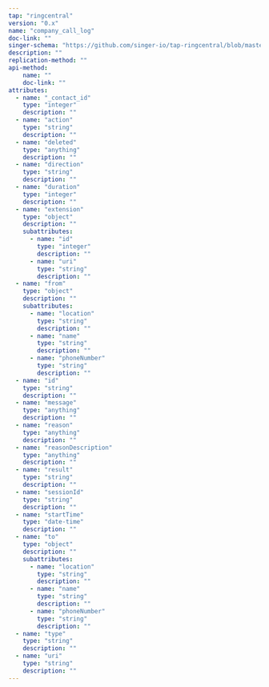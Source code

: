 ```yaml
---
tap: "ringcentral"
version: "0.x"
name: "company_call_log"
doc-link: ""
singer-schema: "https://github.com/singer-io/tap-ringcentral/blob/master/tap_ringcentral/schemas/company_call_log.json"
description: ""
replication-method: ""
api-method:
    name: ""
    doc-link: ""
attributes:
  - name: "_contact_id"
    type: "integer"
    description: ""
  - name: "action"
    type: "string"
    description: ""
  - name: "deleted"
    type: "anything"
    description: ""
  - name: "direction"
    type: "string"
    description: ""
  - name: "duration"
    type: "integer"
    description: ""
  - name: "extension"
    type: "object"
    description: ""
    subattributes:
      - name: "id"
        type: "integer"
        description: ""
      - name: "uri"
        type: "string"
        description: ""
  - name: "from"
    type: "object"
    description: ""
    subattributes:
      - name: "location"
        type: "string"
        description: ""
      - name: "name"
        type: "string"
        description: ""
      - name: "phoneNumber"
        type: "string"
        description: ""
  - name: "id"
    type: "string"
    description: ""
  - name: "message"
    type: "anything"
    description: ""
  - name: "reason"
    type: "anything"
    description: ""
  - name: "reasonDescription"
    type: "anything"
    description: ""
  - name: "result"
    type: "string"
    description: ""
  - name: "sessionId"
    type: "string"
    description: ""
  - name: "startTime"
    type: "date-time"
    description: ""
  - name: "to"
    type: "object"
    description: ""
    subattributes:
      - name: "location"
        type: "string"
        description: ""
      - name: "name"
        type: "string"
        description: ""
      - name: "phoneNumber"
        type: "string"
        description: ""
  - name: "type"
    type: "string"
    description: ""
  - name: "uri"
    type: "string"
    description: ""
---
```

